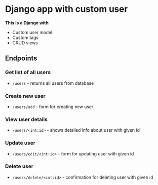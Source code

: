 # Django app with custom user
**This is a Django with**

* Custom user model
* Custom tags
* CRUD views

## Endpoints

### Get list of all users
* `/users` - returns all users from database

### Create new user
* `/users/add` - form for creating new user

### View user details
* `/users/<int:id>` - shows detailed info about user with given id

### Update user
* `/users/edit/<int:id>` - form for updating user with given id

### Delete user
* `/users/delete/<int:id>` - confirmation for deleting user with given id
